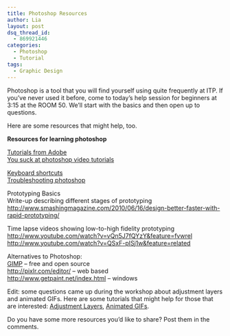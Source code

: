 ```yaml
---
title: Photoshop Resources
author: Lia
layout: post
dsq_thread_id:
  - 869921446
categories:
  - Photoshop
  - Tutorial
tags:
  - Graphic Design
---
```

<p>Photoshop is a tool that you will find yourself using quite frequently at ITP. If you&#8217;ve never used it before, come to today&#8217;s help session for beginners at 3:15 at the ROOM 50. We&#8217;ll start with the basics and then open up to questions.</p>
<p>Here are some resources that might help, too.</p>
<p><strong id="internal-source-marker_0.7103662495501339">Resources for learning photoshop </strong></p>
<p><a href="http://tv.adobe.com/product/photoshop/">Tutorials from Adobe</a><br />
<a href="http://www.youtube.com/playlist?list=PLD19BCF9D57320E03">You suck at photoshop video tutorials</a></p>
<p><a href="http://morris-photographics.com/photoshop/shortcuts/#pscs4">Keyboard shortcuts</a><br />
<a href="http://www.dummies.com/how-to/content/troubleshooting-in-photoshop-cs5.html">Troubleshooting photoshop</a></p>
<p>Prototyping Basics<br />
Write-up describing different stages of prototyping<br />
<a href="http://www.smashingmagazine.com/2010/06/16/design-better-faster-with-rapid-prototyping/">http://www.smashingmagazine.com/2010/06/16/design-better-faster-with-rapid-prototyping/</a></p>
<p>Time lapse videos showing low-to-high fidelity prototyping<br />
<a href="http://www.youtube.com/watch?v=vQn5J7fQYzY&amp;feature=fvwrel">http://www.youtube.com/watch?v=vQn5J7fQYzY&amp;feature=fvwrel</a><br />
<a href="http://www.youtube.com/watch?v=QSxF-pISj1w&amp;feature=related">http://www.youtube.com/watch?v=QSxF-pISj1w&amp;feature=related</a></p>
<p>Alternatives to Photoshop:<br />
<a href="http://www.gimp.org/">GIMP</a> &#8211; free and open source<br />
<a href="http://pixlr.com/editor/">http://pixlr.com/editor/</a> &#8211; web based<br />
<a href="http://www.getpaint.net/index.html">http://www.getpaint.net/index.html</a> &#8211; windows</p>
<p>Edit: some questions came up during the workshop about adjustment layers and animated GIFs. Here are some tutorials that might help for those that are interested: <a href="http://psd.tutsplus.com/tutorials/tools-tips/adjustment-layers-photoshop/">Adjustment Layers</a>, <a href="http://creativetechs.com/tipsblog/build-animated-gifs-in-photoshop/">Animated GIFs</a>.</p>
<p>Do you have some more resources you&#8217;d like to share? Post them in the comments.</p>
<p>&nbsp;</p>
